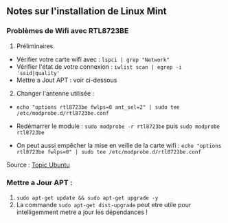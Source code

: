 ## Notes sur l'installation de Linux Mint 

### Problèmes de Wifi avec RTL8723BE

1) Préliminaires 
- Vérifier votre carte wifi avec : `lspci | grep "Network"`
- Vérifier l'état de votre connexion : `iwlist scan | egrep -i 'ssid|quality'` 
- Mettre a Jout APT : voir ci-dessous 

2) Changer l'antenne utilisée : 

- `echo "options rtl8723be fwlps=0 ant_sel=2" | sudo tee /etc/modprobe.d/rtl8723be.conf`
- Redémarrer le module : `sudo modprobe -r rtl8723be` puis `sudo modprobe rtl8723be` 

- On peut aussi empêcher la mise en veille de la carte wifi :
`echo "options rtl8723be fwlps=0" | sudo tee /etc/modprobe.d/rtl8723be.conf`

Source : [Topic Ubuntu](https://forum.ubuntu-fr.org/viewtopic.php?id=2019769)

### Mettre a Jour APT : 

1. `sudo apt-get update && sudo apt-get upgrade -y`
2. La commande `sudo apt-get dist-upgrade` peut etre utile pour intelligemment metre a jour les dépendances !

